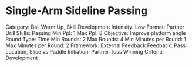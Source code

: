 # Single-Arm Sideline Passing

Category: Ball Warm Up, Skill Development
Intensity: Low
Format: Partner Drill
Skills: Passing
Min Ppl: 1
Max Ppl: 8
Objective: Improve platform angle
Round Type: Time
Min Rounds: 2
Max Rounds: 4
Min Minutes per Round: 1
Max Minutes per Round: 2
Framework: External Feedback
Feedback: Pass Location, Slice vs Paddle
Initiation: Partner Toss
Winning Criteria: Development